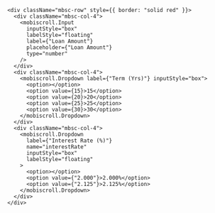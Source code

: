 <!-- server {
  listen 80;
  # Type your domain name below
  server_name adedevelopment.com www.adedevelopment.com;
  return 301 https://$server_name$request_uri;
}

server {

  listen 443 ssl;

  # Type your domain name below
  server_name adedevelopment.com www.adedevelopment.com;

  # Configure the Certificate and Key you got from your CA (e.g. Lets Encrypt)
  ssl_certificate /etc/letsencrypt/live/adedevelopment.com/fullchain.pem;
  ssl_certificate_key /etc/letsencrypt/live/adedevelopment.com/privkey.pem;

  ssl on;
  ssl_session_cache builtin:1000 shared:SSL:10m;
  ssl_protocols TLSv1 TLSv1.1 TLSv1.2;

  # Only use ciphersuites that are considered modern and secure by Mozilla
  ssl_ciphers 'ECDHE-ECDSA-AES256-GCM-SHA384:ECDHE-RSA-AES256-GCM-SHA384:ECDHE-ECDSA-CHACHA20-POLY1305:ECDHE-RSA-CHACHA20-POLY1305:ECDHE-ECDSA-AES128-GCM-SHA256:ECDHE-RSA-AES128-GCM-SHA256:ECDHE-ECDSA-AES256-SHA384:ECDHE-RSA-AES256-SHA384:ECDHE-ECDSA-AES128-SHA256:ECDHE-RSA-AES128-SHA256';

  # Do not let attackers downgrade the ciphersuites in Client Hello
  # Always use server-side offered ciphersuites
  ssl_prefer_server_ciphers on;

  # HSTS (ngx_http_headers_module is required) (15768000 seconds = 6 months)
  add_header Strict-Transport-Security max-age=15768000;

  location / {
    proxy_pass http://127.0.0.1:3000;
    proxy_http_version 1.1;
    proxy_set_header X-Forwarded-Proto https;
    proxy_set_header Upgrade $http_upgrade;
    proxy_set_header Connection 'upgrade';
    proxy_set_header Host $host;
    proxy_cache_bypass $http_upgrade;
  }

} -->


          <div className="mbsc-row" style={{ border: "solid red" }}>
            <div className="mbsc-col-4">
              <mobiscroll.Input
                inputStyle="box"
                labelStyle="floating"
                label={"Loan Amount"}
                placeholder={"Loan Amount"}
                type="number"
              />
            </div>
            <div className="mbsc-col-4">
              <mobiscroll.Dropdown label={"Term (Yrs)"} inputStyle="box">
                <option></option>
                <option value={15}>15</option>
                <option value={20}>20</option>
                <option value={25}>25</option>
                <option value={30}>30</option>
              </mobiscroll.Dropdown>
            </div>
            <div className="mbsc-col-4">
              <mobiscroll.Dropdown
                label={"Interest Rate (%)"}
                name="interestRate"
                inputStyle="box"
                labelStyle="floating"
              >
                <option></option>
                <option value={"2.000"}>2.000%</option>
                <option value={"2.125"}>2.125%</option>
              </mobiscroll.Dropdown>
            </div>
          </div>
